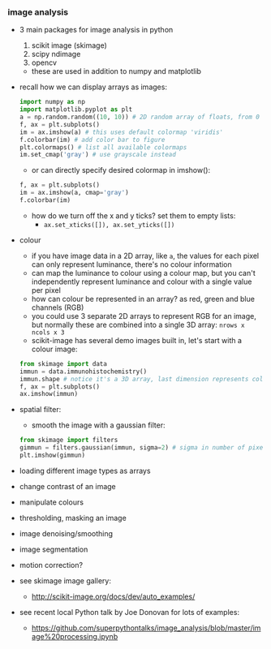 ### image analysis

- 3 main packages for image analysis in python
    1. scikit image (skimage)
    2. scipy ndimage
    3. opencv
    - these are used in addition to numpy and matplotlib

- recall how we can display arrays as images:
    ```python
    import numpy as np
    import matplotlib.pyplot as plt
    a = np.random.random((10, 10)) # 2D random array of floats, from 0 to 1
    f, ax = plt.subplots()
    im = ax.imshow(a) # this uses default colormap 'viridis'
    f.colorbar(im) # add color bar to figure
    plt.colormaps() # list all available colormaps
    im.set_cmap('gray') # use grayscale instead
    ````

    - or can directly specify desired colormap in imshow():
    ```python
    f, ax = plt.subplots()
    im = ax.imshow(a, cmap='gray')
    f.colorbar(im)
    ````
    - how do we turn off the x and y ticks? set them to empty lists:
        - `ax.set_xticks([]), ax.set_yticks([])`

- colour
    - if you have image data in a 2D array, like `a`, the values for each pixel can only represent luminance, there's no colour information
    - can map the luminance to colour using a colour map, but you can't independently represent luminance and colour with a single value per pixel
    - how can colour be represented in an array? as red, green and blue channels (RGB)
    - you could use 3 separate 2D arrays to represent RGB for an image, but normally these are combined into a single 3D array: `nrows x ncols x 3`
    - scikit-image has several demo images built in, let's start with a colour image:
    ```python
    from skimage import data
    immun = data.immunohistochemistry()
    immun.shape # notice it's a 3D array, last dimension represents colour
    f, ax = plt.subplots()
    ax.imshow(immun)
    ````

- spatial filter:
    - smooth the image with a gaussian filter:
    ```python
    from skimage import filters
    gimmun = filters.gaussian(immun, sigma=2) # sigma in number of pixels
    plt.imshow(gimmun)
    ````


- loading different image types as arrays
- change contrast of an image
- manipulate colours
- thresholding, masking an image
- image denoising/smoothing
- image segmentation
- motion correction?
- see skimage image gallery:
    - http://scikit-image.org/docs/dev/auto_examples/
- see recent local Python talk by Joe Donovan for lots of examples:
    - https://github.com/superpythontalks/image_analysis/blob/master/image%20processing.ipynb



